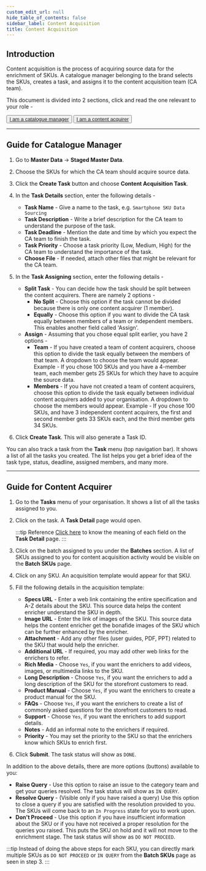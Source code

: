 ```yaml
---
custom_edit_url: null
hide_table_of_contents: false
sidebar_label: Content Acquisition
title: Content Acquisition
---
```


## Introduction

Content acquisition is the process of acquiring source data for the enrichment of SKUs. A catalogue manager belonging to the brand selects the SKUs, creates a task, and assigns it to the content acquisition team (CA team).

This document is divided into 2 sections, click and read the one relevant to your role - 
<div class="button-container">
  <button class="member1"><a href="#guide-for-catalogue-manager">I am a catalogue manager</a></button>
  <button class="member2"><a href="#guide-for-content-acquirer">I am a content acquirer</a></button>
</div>

---

## Guide for Catalogue Manager

1. Go to **Master Data** → **Staged Master Data**.

2. Choose the SKUs for which the CA team should acquire source data.

3. Click the **Create Task** button and choose **Content Acquisition Task**.

4. In the **Task Details** section, enter the following details - 
    * **Task Name** - Give a name to the task, e.g. `Smartphone SKU Data Sourcing`
    * **Task Description** - Write a brief description for the CA team to understand the purpose of the task.
    * **Task Deadline** - Mention the date and time by which you expect the CA team to finish the task.
    * **Task Priority** - Choose a task priority (Low, Medium, High) for the CA team to understand the importance of the task.
    * **Choose File** - If needed, attach other files that might be relevant for the CA team.

5. In the **Task Assigning** section, enter the following details - 
    * **Split Task** - You can decide how the task should be split between the content acquirers. There are namely 2 options - 
        * **No Split** - Choose this option if the task cannot be divided because there is only one content acquirer (1 member).
        * **Equally** -  Choose this option if you want to divide the CA task equally between members of a team or independent members. This enables another field called 'Assign'.
    * **Assign** - Assuming that you chose equal split earlier, you have 2 options - 
        * **Team** - If you have created a team of content acquirers, choose this option to divide the task equally between the members of that team. A dropdown to choose the team would appear. Example -  If you chose 100 SKUs and you have a 4-member team, each member gets 25 SKUs for which they have to acquire the source data.
        * **Members** - If you have not created a team of content acquirers, choose this option to divide the task equally between individual content acquirers added to your organisation. A dropdown to choose the members would appear. Example -  If you chose 100 SKUs, and have 3 independent content acquirers, the first and second member gets 33 SKUs each, and the third member gets 34 SKUs.

6. Click **Create Task**. This will also generate a Task ID.

You can also track a task from the **Task** menu (top navigation bar). It shows a list of all the tasks you created. The list helps you get a brief idea of the task type, status, deadline, assigned members, and many more.

---

## Guide for Content Acquirer

1. Go to the **Tasks** menu of your organisation. It shows a list of all the tasks assigned to you.

2. Click on the task. A **Task Detail** page would open.

    :::tip Reference
    [Click here](/docs/task-manager/extra/ca-task-details) to know the meaning of each field on the **Task Detail** page.
    :::

3. Click on the batch assigned to you under the **Batches** section. A list of SKUs assigned to you for content acquisition activity would be visible on the **Batch SKUs** page.

4. Click on any SKU. An acquisition template would appear for that SKU.

5. Fill the following details in the acquisition template:
    * **Specs URL** - Enter a web link containing the entire specification and A-Z details about the SKU. This source data helps the content enricher understand the SKU in depth.
    * **Image URL** - Enter the link of images of the SKU. This source data helps the content enricher get the bonafide images of the SKU which can be further enhanced by the enricher.
    * **Attachment** - Add any other files (user guides, PDF, PPT) related to the SKU that would help the enricher.
    * **Additional URL** - If required, you may add other web links for the enrichers to refer.
    * **Rich Media** - Choose `Yes`, if you want the enrichers to add videos, images, or multimedia links to the SKU.
    * **Long Description** - Choose `Yes`, if you want the enrichers to add a long description of the SKU for the storefront customers to read.
    * **Product Manual** - Choose `Yes`, if you want the enrichers to create a product manual for the SKU.
    * **FAQs** - Choose `Yes`, if you want the enrichers to create a list of commonly asked questions for the storefront customers to read.
    * **Support** - Choose `Yes`, if you want the enrichers to add support details.
    * **Notes** - Add an informal note to the enrichers if required.
    * **Priority** - You may set the priority to the SKU so that the enrichers know which SKUs to enrich first.

6. Click **Submit**. The task status will show as `DONE`.

In addition to the above details, there are more options (buttons) available to you:
* **Raise Query** - Use this option to raise an issue to the category team and get your queries resolved. The task status will show as `IN QUERY`.
* **Resolve Query** - (Visible only if you have raised a query) Use this option to close a query if you are satisfied with the resolution provided to you. The SKUs will come back to an `In Progress` state for you to work upon.
* **Don't Proceed** - Use this option if you have insufficient information about the SKU or if you have not received a proper resolution for the queries you raised. This puts the SKU on hold and it will not move to the enrichment stage. The task status will show as `DO NOT PROCEED`.

:::tip
Instead of doing the above steps for each SKU, you can directly mark multiple SKUs as `DO NOT PROCEED` or `IN QUERY` from the **Batch SKUs** page as seen in step 3.
:::


 















